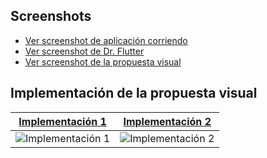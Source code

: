## Screenshots

- [Ver screenshot de aplicación corriendo](https://github.com/SexoSupremo/flutter-template-ucom/blob/main/.screens/PhonePixel%C3%B1.png)
- [Ver screenshot de Dr. Flutter](https://github.com/SexoSupremo/flutter-template-ucom/blob/main/.screens/Dr%20Flutter.png)
- [Ver screenshot de la propuesta visual](https://github.com/SexoSupremo/flutter-template-ucom/blob/main/.screens/Propuesta%20Visual.png)
  
## Implementación de la propuesta visual

| [Implementación 1](https://github.com/SexoSupremo/flutter-template-ucom/blob/main/.screens/Implementaci%C3%B3n%201.png) | [Implementación 2](https://github.com/SexoSupremo/flutter-template-ucom/blob/main/.screens/Implementaci%C3%B3n%202.png) |
|:--:|:--:|
| ![Implementación 1](https://github.com/SexoSupremo/flutter-template-ucom/blob/main/.screens/Implementaci%C3%B3n%201.png?raw=true) | ![Implementación 2](https://github.com/SexoSupremo/flutter-template-ucom/blob/main/.screens/Implementaci%C3%B3n%202.png?raw=true) |

